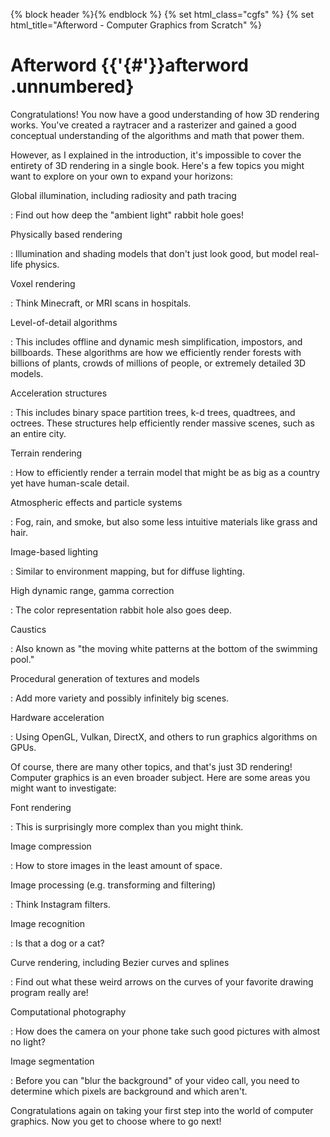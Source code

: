 {% block header %}{% endblock %}
{% set html_class="cgfs" %}
{% set html_title="Afterword - Computer Graphics from Scratch" %}
# Afterword {{'{#'}}afterword .unnumbered}

Congratulations! You now have a good understanding of how 3D rendering works. You've created a raytracer and a rasterizer and gained a good conceptual understanding of the algorithms and math that power them.

However, as I explained in the introduction, it's impossible to cover the entirety of 3D rendering in a single book. Here's a few topics you might want to explore on your own to expand your horizons:

Global illumination, including radiosity and path tracing

:   Find out how deep the "ambient light" rabbit hole goes!

Physically based rendering

:   Illumination and shading models that don't just look good, but model real-life physics.

Voxel rendering

:   Think Minecraft, or MRI scans in hospitals.

Level-of-detail algorithms

:   This includes offline and dynamic mesh simplification, impostors, and billboards. These algorithms are how we efficiently render forests with billions of plants, crowds of millions of people, or extremely detailed 3D models.

Acceleration structures

:   This includes binary space partition trees, k-d trees, quadtrees, and octrees. These structures help efficiently render massive scenes, such as an entire city.

Terrain rendering

:   How to efficiently render a terrain model that might be as big as a country yet have human-scale detail.

Atmospheric effects and particle systems

:   Fog, rain, and smoke, but also some less intuitive materials like grass and hair.

Image-based lighting

:   Similar to environment mapping, but for diffuse lighting.

High dynamic range, gamma correction

:   The color representation rabbit hole also goes deep.

Caustics

:   Also known as "the moving white patterns at the bottom of the swimming pool."

Procedural generation of textures and models

:   Add more variety and possibly infinitely big scenes.

Hardware acceleration

:   Using OpenGL, Vulkan, DirectX, and others to run graphics algorithms on GPUs.

Of course, there are many other topics, and that's just 3D rendering! Computer graphics is an even broader subject. Here are some areas you might want to investigate:

Font rendering

:   This is surprisingly more complex than you might think.

Image compression

:   How to store images in the least amount of space.

Image processing (e.g. transforming and filtering)

:   Think Instagram filters.

Image recognition

:   Is that a dog or a cat?

Curve rendering, including Bezier curves and splines

:   Find out what these weird arrows on the curves of your favorite drawing program really are!

Computational photography

:   How does the camera on your phone take such good pictures with almost no light?

Image segmentation

:   Before you can "blur the background" of your video call, you need to determine which pixels are background and which aren't.

Congratulations again on taking your first step into the world of computer graphics. Now you get to choose where to go next!